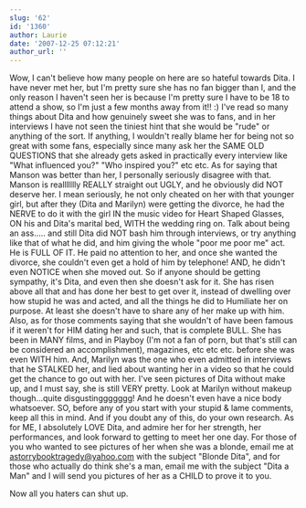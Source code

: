 ```yaml
---
slug: '62'
id: '1360'
author: Laurie
date: '2007-12-25 07:12:21'
author_url: ''
---
```

Wow, I can't believe how many people on here are so hateful towards Dita. I have never met her, but I'm pretty sure she has no fan bigger than I, and the only reason I haven't seen her is because I'm pretty sure I have to be 18 to attend a show, so I'm just a few months away from it!! :) I've read so many things about Dita and how genuinely sweet she was to fans, and in her interviews I have not seen the tiniest hint that she would be "rude" or anything of the sort. If anything, I wouldn't really blame her for being not so great with some fans, especially since many ask her the SAME OLD QUESTIONS that she already gets asked in practically every interview like "What influenced you?" "Who inspired you?" etc etc. As for saying that Manson was better than her, I personally seriously disagree with that. Manson is reallllllly REALLY straight out UGLY, and he obviously did NOT deserve her. I mean seriously, he not only cheated on her with that younger girl, but after they (Dita and Marilyn) were getting the divorce, he had the NERVE to do it with the girl IN the music video for Heart Shaped Glasses, ON his and Dita's marital bed, WITH the wedding ring on. Talk about being an ass..... and still Dita did NOT bash him through interviews, or try anything like that of what he did, and him giving the whole "poor me poor me" act. He is FULL OF IT. He paid no attention to her, and once she wanted the divorce, she couldn't even get a hold of him by telephone! AND, he didn't even NOTICE when she moved out. So if anyone should be getting sympathy, it's Dita, and even then she doesn't ask for it. She has risen above all that and has done her best to get over it, instead of dwelling over how stupid he was and acted, and all the things he did to Humiliate her on purpose. At least she doesn't have to share any of her make up with him.
Also, as for those comments saying that she wouldn't of have been famous if it weren't for HIM dating her and such, that is complete BULL. She has been in MANY films, and in Playboy (I'm not a fan of porn, but that's still can be considered an accomplishment), magazines, etc etc etc. before she was even WITH him. And, Marilyn was the one who even admitted in interviews that he STALKED her, and lied about wanting her in a video so that he could get the chance to go out with her. I've seen pictures of Dita without make up, and I must say, she is still VERY pretty. Look at Marilyn without makeup though...quite disgustinggggggg! And he doesn't even have a nice body whatsoever. SO, before any of you start with your stupid &amp; lame comments, keep all this in mind. And if you doubt any of this, do your own research. As for ME, I absolutely LOVE Dita, and admire her for her strength, her performances, and look forward to getting to meet her one day.
For those of you who wanted to see pictures of her when she was a blonde, email me at astorrybooktragedy@yahoo.com with the subject "Blonde Dita", and for those who actually do think she's a man, email me with the subject "Dita a Man" and I will send you pictures of her as a CHILD to prove it to you.

Now all you haters can shut up.
